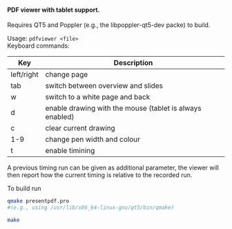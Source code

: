 #### PDF viewer with tablet support.

Requires QT5 and Poppler (e.g., the libpoppler-qt5-dev packe) to build.

Usage: `pdfviewer <file>`  
Keyboard commands:

| Key       | Description                                            |
|-----------|--------------------------------------------------------|
|left/right |change page                                             |
|tab        |switch between overview and slides                      |
|w          |switch to a white page and back                         |
|d          |enable drawing with the mouse (tablet is always enabled)|
|c          |clear current drawing                                   |
|1-9        |change pen width and colour                             |
|t          |enable timining                                         |

A previous timing run can be given as additional parameter, the viewer will
then report how the current timing is relative to the recorded run.

To build run
```sh
qmake presentpdf.pro 
#(e.g., using /usr/lib/x86_64-linux-gnu/qt5/bin/qmake)

make
```

